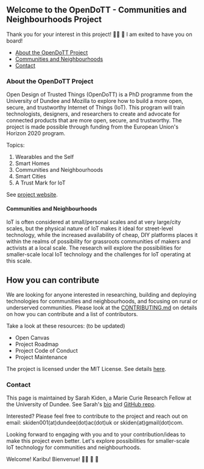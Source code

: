 ## Welcome to the OpenDoTT - Communities and Neighbourhoods Project
Thank you for your interest in this project!  👍🏾 🎊 I am exited to have you on board!

* [About the OpenDoTT Project](#about-the-opendott-project)
* [Communities and Neighbourhoods](#communities-and-neighbourhoods)
* [Contact](#contact)

### About the OpenDoTT Project
Open Design of Trusted Things (OpenDoTT) is a PhD programme  from the University of Dundee and Mozilla to  explore how to build a more open, secure, and trustworthy Internet of Things (IoT). This program will train technologists, designers, and researchers to create and advocate for connected products that are more open, secure, and trustworthy. The project is made possible through funding from the European Union's Horizon 2020 program. 

Topics:
1. Wearables and the Self
2. Smart Homes
3. Communities and Neighbourhoods
4. Smart Cities
5. A Trust Mark for IoT

See [project website](https://opendott.org/).

#### Communities and Neighbourhoods
IoT is often considered at small/personal scales and at very large/city scales, but the physical nature of IoT makes it ideal for street-level technology, while the increased availability of cheap, DIY platforms places it within the realms of possibility for grassroots communities of makers and activists at a local scale. The research will explore the possibilities for smaller-scale local IoT technology and the challenges for IoT operating at this scale. 

## How you can contribute
We are looking for anyone interested in researching, building and deploying technologies for communities and neighbourhoods, and focusing on rural or underserved communities. Please look at the [CONTRIBUTING.md](https://github.com/MsKiden/OpenDoTT-communities/blob/master/CONTRIBUTING.md) on details on how you can contribute and a list of contributors. 

Take a look at these resources: (to be updated)
* Open Canvas
* Project Roadmap
* Project Code of Conduct
* Project Maintenance

The project is licensed under the MIT License. See details [here](https://github.com/MsKiden/OpenDoTT-communities/blob/master/LICENSE).

### Contact 
This page is maintained by Sarah Kiden, a Marie Curie Research Fellow at the University of Dundee. See Sarah's [bio](https://eskay.io/) and [GitHub repo](https://github.com/MsKiden).

Interested? Please feel free to contribute to the project and reach out on email: skiden001(at)dundee(dot)ac(dot)uk or skiden(at)gmail(dot)com.

Looking forward to engaging with you and to your contribution/ideas to make this project even better. Let's explore possibilities for smaller-scale IoT technology for communities and neighbourhoods. 

Welcome! 
Karibu!
Bienvenue!
👏🏾 🎉 🎊 
